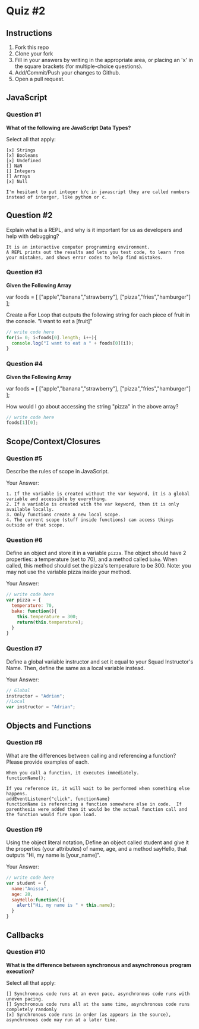 # Quiz #2

## Instructions

1. Fork this repo
2. Clone your fork
3. Fill in your answers by writing in the appropriate area, or placing an 'x' in
the square brackets (for multiple-choice questions).
4. Add/Commit/Push your changes to Github.
5. Open a pull request.

## JavaScript

### Question #1

**What of the following are JavaScript Data Types?**

Select all that apply:
```
[x] Strings
[x] Booleans
[x] Undefined
[] NaN
[] Integers
[] Arrays
[x] Null

I'm hesitant to put integer b/c in javascript they are called numbers instead of interger, like python or c.
```

## Question #2

Explain what is a REPL, and why is it important for us as developers and help with debugging?

```text
It is an interactive computer programming environment.
A REPL prints out the results and lets you test code, to learn from your mistakes, and shows error codes to help find mistakes.
```
### Question #3

**Given the Following Array**

var foods = [ ["apple","banana","strawberry"], ["pizza","fries","hamburger"] ];

Create a For Loop that outputs the following string for each piece of fruit in the console. "I want to eat a [fruit]"

```js
// write code here
for(i= 0; i<foods[0].length; i++){
  console.log("I want to eat a " + foods[0][i]);
}
```
### Question #4

**Given the Following Array**

var foods = [ ["apple","banana","strawberry"], ["pizza","fries","hamburger"] ];

How would I go about accessing the string "pizza" in the above array?

```js
// write code here
foods[1][0];
```

## Scope/Context/Closures

### Question #5

Describe the rules of scope in JavaScript.

Your Answer:
```text
1. If the variable is created without the var keyword, it is a global variable and accessible by everything.
2. If a variable is created with the var keyword, then it is only available locally.
3. Only functions create a new local scope.
4. The current scope (stuff inside functions) can access things outside of that scope.
```

### Question #6

Define an object and store it in a variable `pizza`. The object should have 2
properties: a temperature (set to 70), and a method called `bake`. When called,
this method should set the pizza's temperature to be 300. Note: you may not use
the variable pizza inside your method.

Your Answer:
```js
// write code here
var pizza = {
  temperature: 70,
  bake: function(){
    this.temperature = 300;
    return(this.temperature);
  }
}
```

### Question #7

Define a global variable instructor and set it equal to your Squad Instructor's Name. Then, define the same as a local variable instead.

Your Answer:
```js
// Global
instructor = "Adrian";
//Local
var instructor = "Adrian";

```

## Objects and Functions

### Question #8

What are the differences between calling and referencing a function? Please provide examples of each.

```text
When you call a function, it executes immediately.
functionName();

If you reference it, it will wait to be performed when something else happens.
addEventListener{"click", functionName}
functionName is referencing a function somewhere else in code.  If parenthesis were added then it would be the actual function call and the function would fire upon load.   
```
### Question #9

Using the object literal notation, Define an object called student and give it the properties (your attributes) of name, age, and a method sayHello, that outputs "Hi, my name is [your_name]".

Your Answer:
```js
// write code here
var student = {
  name:"Anissa",
  age: 28,
  sayHello:function(){
    alert("Hi, my name is " + this.name);
  }
}
```

## Callbacks

### Question #10

**What is the difference between synchronous and asynchronous program execution?**

Select all that apply:
```
[] Synchronous code runs at an even pace, asynchronous code runs with uneven pacing.
[] Synchronous code runs all at the same time, asynchronous code runs completely randomly
[x] Synchronous code runs in order (as appears in the source), asynchronous code may run at a later time.
```
